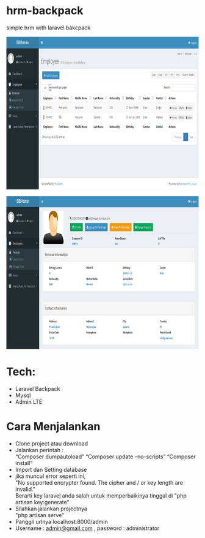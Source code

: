 # hrm-backpack
simple hrm with laravel bakcpack

<p align="center"><img height="400px" src="https://github.com/perdianto27/hrm-backpack/blob/master/sc1.png"></p>

<p align="center"><img height="400px" src="https://github.com/perdianto27/hrm-backpack/blob/master/sc2.png"></p>

# Tech:
- Laravel Backpack
- Mysql
- Admin LTE

# Cara Menjalankan
- Clone project atau download
- Jalankan perintah : <br>
“Composer dumpautoload”
“Composer update –no-scripts” 
“Composer install”
- Import dan Setting database
- jika muncul error seperti ini, <br>
"No supported encrypter found. The cipher and / or key length are invalid." <br>
Berarti key laravel anda salah untuk memperbaikinya tinggal di
"php artisan key:generate"
- Silahkan jalankan projectnya <br>
"php artisan serve"
- Panggil urlnya localhost:8000/admin
- Username : admin@gmail.com , password : administrator
